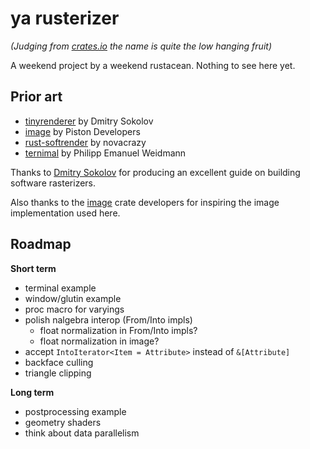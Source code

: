 # ya rusterizer

_(Judging from [crates.io](https://crates.io/search?q=rusterizer) the name is
quite the low hanging fruit)_

A weekend project by a weekend rustacean. Nothing to see here yet.

## Prior art

- [tinyrenderer](https://github.com/ssloy/tinyrenderer) by Dmitry Sokolov
- [image](https://github.com/PistonDevelopers/image) by Piston Developers
- [rust-softrender](https://github.com/novacrazy/rust-softrender) by novacrazy
- [ternimal](https://github.com/p-e-w/ternimal]) by Philipp Emanuel Weidmann

Thanks to [Dmitry Sokolov](https://github.com/ssloy) for producing an excellent
guide on building software rasterizers.

Also thanks to the [image](https://github.com/PistonDevelopers/image) crate
developers for inspiring the image implementation used here.

## Roadmap

__Short term__

- terminal example
- window/glutin example
- proc macro for varyings
- polish nalgebra interop (From/Into impls)
  * float normalization in From/Into impls?
  * float normalization in image?
- accept `IntoIterator<Item = Attribute>` instead of `&[Attribute]`
- backface culling
- triangle clipping

__Long term__

- postprocessing example
- geometry shaders
- think about data parallelism
